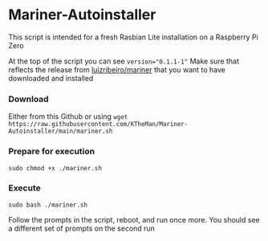 # Mariner-Autoinstaller

This script is intended for a fresh Rasbian Lite installation on a Raspberry Pi Zero

At the top of the script you can see
`version="0.1.1-1"`
Make sure that reflects the release from [luizribeiro/mariner](https://github.com/luizribeiro/mariner/releases) that you want to have downloaded and installed

### Download
Either from this Github or using
`wget https://raw.githubusercontent.com/KTheMan/Mariner-Autoinstaller/main/mariner.sh`

### Prepare for execution
`sudo chmod +x ./mariner.sh`

### Execute
`sudo bash ./mariner.sh`

Follow the prompts in the script, reboot, and run once more.
You should see a different set of prompts on the second run
